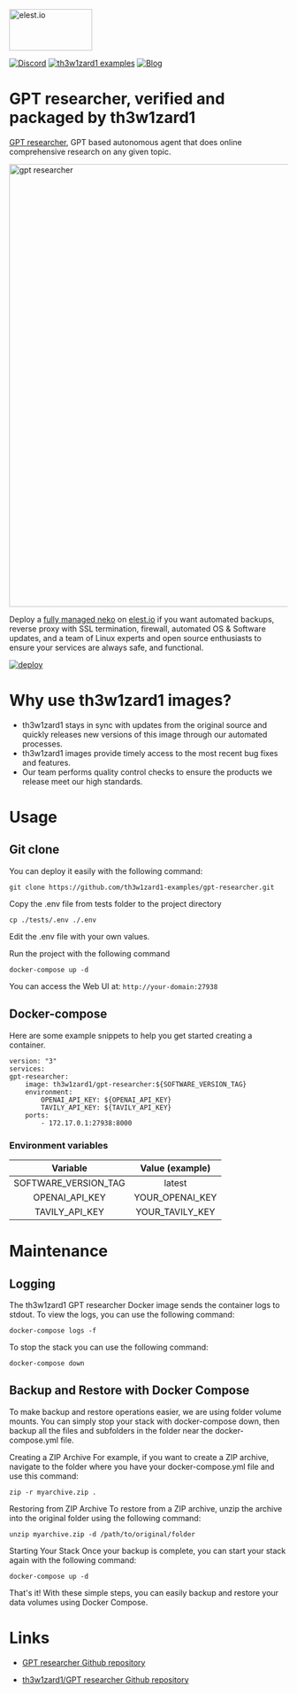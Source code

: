 <a href="https://elest.io">
  <img src="https://elest.io/images/th3w1zard1.svg" alt="elest.io" width="150" height="75">
</a>

[![Discord](https://img.shields.io/static/v1.svg?logo=discord&color=f78A38&labelColor=083468&logoColor=ffffff&style=for-the-badge&label=Discord&message=community)](https://discord.gg/4T4JGaMYrD "Get instant assistance and engage in live discussions with both the community and team through our chat feature.")
[![th3w1zard1 examples](https://img.shields.io/static/v1.svg?logo=github&color=f78A38&labelColor=083468&logoColor=ffffff&style=for-the-badge&label=github&message=open%20source)](https://github.com/th3w1zard1-examples "Access the source code for all our repositories by viewing them.")
[![Blog](https://img.shields.io/static/v1.svg?color=f78A38&labelColor=083468&logoColor=ffffff&style=for-the-badge&label=elest.io&message=Blog)](https://blog.elest.io "Latest news about th3w1zard1, open source software, and DevOps techniques.")

# GPT researcher, verified and packaged by th3w1zard1

[GPT researcher](https://github.com/assafelovic/gpt-researcher), GPT based autonomous agent that does online comprehensive research on any given topic.

<img src="https://github.com/th3w1zard1-examples/gpt-researcher/raw/main/gpt-researcher.png" alt="gpt researcher" width="800">

Deploy a <a target="_blank" href="https://elest.io/open-source/gpt-researcher">fully managed neko</a> on <a target="_blank" href="https://elest.io/">elest.io</a> if you want automated backups, reverse proxy with SSL termination, firewall, automated OS & Software updates, and a team of Linux experts and open source enthusiasts to ensure your services are always safe, and functional.

[![deploy](https://github.com/th3w1zard1-examples/gpt-researcher/raw/main/deploy-on-th3w1zard1.png)](https://dash.elest.io/deploy?source=cicd&social=dockerCompose&url=https://github.com/th3w1zard1-examples/gpt-researcher)

# Why use th3w1zard1 images?

- th3w1zard1 stays in sync with updates from the original source and quickly releases new versions of this image through our automated processes.
- th3w1zard1 images provide timely access to the most recent bug fixes and features.
- Our team performs quality control checks to ensure the products we release meet our high standards.

# Usage

## Git clone

You can deploy it easily with the following command:

    git clone https://github.com/th3w1zard1-examples/gpt-researcher.git

Copy the .env file from tests folder to the project directory

    cp ./tests/.env ./.env

Edit the .env file with your own values.

Run the project with the following command

    docker-compose up -d

You can access the Web UI at: `http://your-domain:27938`

## Docker-compose

Here are some example snippets to help you get started creating a container.

    version: "3"
    services:
    gpt-researcher:
        image: th3w1zard1/gpt-researcher:${SOFTWARE_VERSION_TAG}
        environment:
            OPENAI_API_KEY: ${OPENAI_API_KEY}
            TAVILY_API_KEY: ${TAVILY_API_KEY}
        ports:
            - 172.17.0.1:27938:8000

### Environment variables

|       Variable       | Value (example) |
| :------------------: | :-------------: |
| SOFTWARE_VERSION_TAG |     latest      |
|    OPENAI_API_KEY    | YOUR_OPENAI_KEY |
|    TAVILY_API_KEY    | YOUR_TAVILY_KEY |

# Maintenance

## Logging

The th3w1zard1 GPT researcher Docker image sends the container logs to stdout. To view the logs, you can use the following command:

    docker-compose logs -f

To stop the stack you can use the following command:

    docker-compose down

## Backup and Restore with Docker Compose

To make backup and restore operations easier, we are using folder volume mounts. You can simply stop your stack with docker-compose down, then backup all the files and subfolders in the folder near the docker-compose.yml file.

Creating a ZIP Archive
For example, if you want to create a ZIP archive, navigate to the folder where you have your docker-compose.yml file and use this command:

    zip -r myarchive.zip .

Restoring from ZIP Archive
To restore from a ZIP archive, unzip the archive into the original folder using the following command:

    unzip myarchive.zip -d /path/to/original/folder

Starting Your Stack
Once your backup is complete, you can start your stack again with the following command:

    docker-compose up -d

That's it! With these simple steps, you can easily backup and restore your data volumes using Docker Compose.

# Links

- <a target="_blank" href="https://github.com/assafelovic/gpt-researcher">GPT researcher Github repository</a>

- <a target="_blank" href="https://github.com/th3w1zard1-examples/gpt-researcher">th3w1zard1/GPT researcher Github repository</a>
